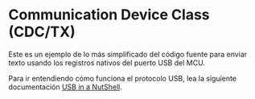 # Communication Device Class (CDC/TX)

Este es un ejemplo de lo más simplificado del código fuente para enviar texto usando los registros nativos del puerto USB del MCU.

Para ir entendiendo cómo funciona el protocolo USB, lea la siguiente documentación [USB in a NutShell](https://www.beyondlogic.org/usbnutshell/usb1.shtml).
